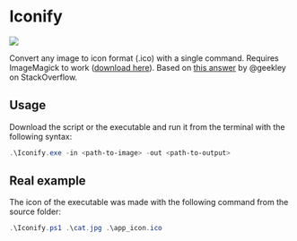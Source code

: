 # Iconify

![](app_icon.ico)

Convert any image to icon format (.ico) with a single command. Requires ImageMagick to work ([download here](https://imagemagick.org/script/download.php)).
Based on [this answer](https://stackoverflow.com/a/49823738/13146539) by @geekley on StackOverflow.

## Usage

Download the script or the executable and run it from the terminal with the following syntax:

```powershell
.\Iconify.exe -in <path-to-image> -out <path-to-output>
```

## Real example

The icon of the executable was made with the following command from the source folder:

```powershell
.\Iconify.ps1 .\cat.jpg .\app_icon.ico
```
